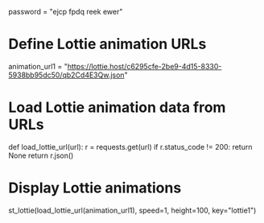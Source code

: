 password = "ejcp fpdq reek ewer"
# Define Lottie animation URLs
animation_url1 = "https://lottie.host/c6295cfe-2be9-4d15-8330-5938bb95dc50/qb2Cd4E3Qw.json"


# Load Lottie animation data from URLs
def load_lottie_url(url):
    r = requests.get(url)
    if r.status_code != 200:
        return None
    return r.json()

# Display Lottie animations
st_lottie(load_lottie_url(animation_url1), speed=1, height=100, key="lottie1")    